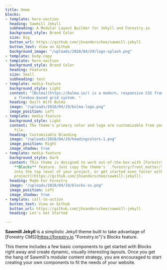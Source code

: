 ```yaml
---
title: Home
blocks:
- template: hero-section
  heading: Sawmill Jekyll
  subheading: A Modular Layout Builder for Jekyll and Forestry.io
  background_style: Brand Color
  size: Big
  button_url: https://github.com/jhvanderschee/sawmill-jekyll
  button_text: View on Github
  background_image: "/uploads/2018/04/29/logs-splash.png"
- template: body-copy
- template: hero-section
  background_style: Brand Color
  heading: Features
  size: Small
  subheading: test
- template: media-feature
  background_style: Light
  content: "[Bulma](https://bulma.io/) is a modern, responsive CSS framework with
    a flexbox-based grid system. "
  heading: Built With Bulma
  image: "/uploads/2018/04/19/bulma-logo.png"
  image_position: Left
- template: media-feature
  background_style: Light
  content: The theme's primary color and logo are customizable from your `config.toml`
    file.
  heading: Customizable Branding
  image: "/uploads/2018/04/19/headingcolors-1.png"
  image_position: Right
  image_shadow: true
- template: media-feature
  background_style: Dark
  content: This theme is designed to work out-of-the-box with [Forestry.io's](https://forestry.io)
    **Blocks** feature. Just copy the theme's `.forestry/front_matter/templates` directory
    into the top level of your project, or get started even faster with the [starter
    project](https://github.com/jhvanderschee/sawmill-jekyll).
  heading: Made For Forestry
  image: "/uploads/2018/04/19/blocks-ss.png"
  image_position: Left
  image_shadow: true
- template: call-to-action
  button_text: View on Github
  button_url: https://github.com/jhvanderschee/sawmill-jekyll
  heading: Let's Get Started

---
```

**Sawmill Jekyll** is a simplistic Jekyll theme built to take advantage of [Forestry CMS](https://forestry.io \"Forestry.io\")'s Blocks feature.

This theme includes a few basic components to get started with Blocks right away and create dynamic, visually interesting layouts. Once you get the hang of Sawmill's modular content strategy, you are encouraged to start creating your own components to fit the needs of your website.